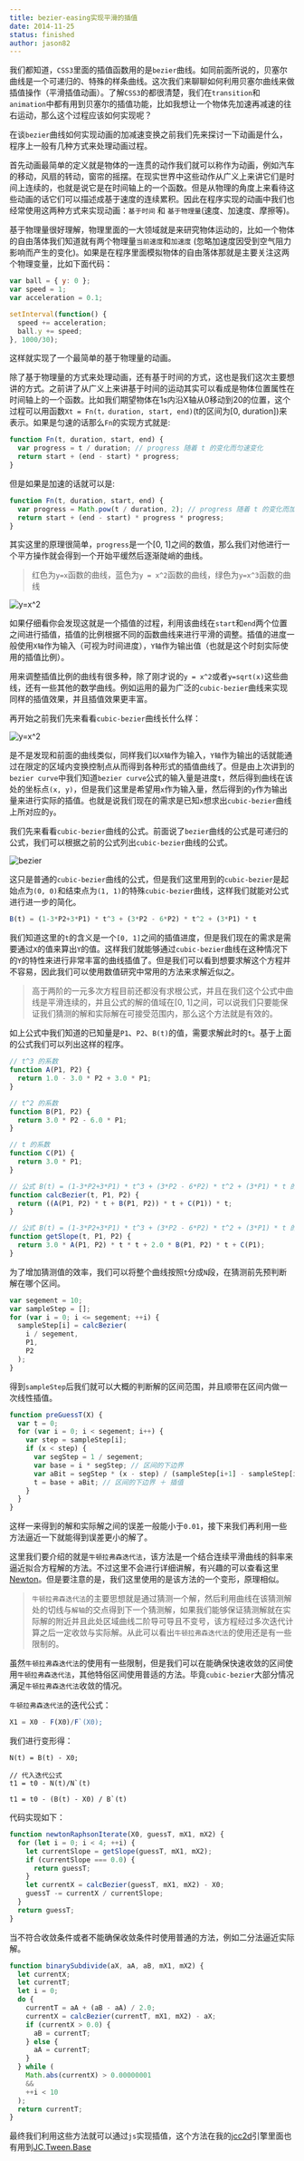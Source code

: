 ```yaml
---
title: bezier-easing实现平滑的插值
date: 2014-11-25
status: finished
author: jason82
---
```


我们都知道，`CSS3`里面的插值函数用的是`bezier`曲线。如同前面所说的，贝塞尔曲线是一个可递归的、特殊的样条曲线。这次我们来聊聊如何利用贝塞尔曲线来做插值操作（平滑插值动画）。了解`CSS3`的都很清楚，我们在`transition`和`animation`中都有用到贝塞尔的插值功能，比如我想让一个物体先加速再减速的往右运动，那么这个过程应该如何实现呢？

在谈`bezier`曲线如何实现动画的加减速变换之前我们先来探讨一下动画是什么，程序上一般有几种方式来处理动画过程。

首先动画最简单的定义就是物体的一连贯的动作我们就可以称作为动画，例如汽车的移动，风扇的转动，窗帘的摇摆。在现实世界中这些动作从广义上来讲它们是时间上连续的，也就是说它是在时间轴上的一个函数。但是从物理的角度上来看待这些动画的话它们可以描述成基于速度的连续累积。因此在程序实现的动画中我们也经常使用这两种方式来实现动画：`基于时间` 和 `基于物理量`(速度、加速度、摩擦等)。

基于物理量很好理解，物理里面的一大领域就是来研究物体运动的，比如一个物体的自由落体我们知道就有两个物理量`当前速度`和`加速度` (忽略加速度因受到空气阻力影响而产生的变化)。如果是在程序里面模拟物体的自由落体那就是主要关注这两个物理变量，比如下面代码：

```javascript
var ball = { y: 0 };
var speed = 1;
var acceleration = 0.1;

setInterval(function() {
  speed += acceleration;
  ball.y += speed;
}, 1000/30);
```

这样就实现了一个最简单的基于物理量的动画。

除了基于物理量的方式来处理动画，还有基于时间的方式，这也是我们这次主要想讲的方式。之前讲了从广义上来讲基于时间的运动其实可以看成是物体位置属性在时间轴上的一个函数。比如我们期望物体在1s内沿X轴从0移动到20的位置，这个过程可以用函数`Xt = Fn(t，duration, start, end)`(t的区间为[0, duration])来表示。如果是匀速的话那么`Fn`的实现方式就是:

```javascript
function Fn(t, duration, start, end) {
  var progress = t / duration; // progress 随着 t 的变化而匀速变化
  return start + (end - start) * progress;
}
```

但是如果是加速的话就可以是:

```javascript
function Fn(t, duration, start, end) {
  var progress = Math.pow(t / duration, 2); // progress 随着 t 的变化而加速变化
  return start + (end - start) * progress * progress;
}
```

其实这里的原理很简单，`progress`是一个[0, 1]之间的数值，那么我们对他进行一个平方操作就会得到一个开始平缓然后逐渐陡峭的曲线。

> 红色为`y=x`函数的曲线，蓝色为`y = x^2`函数的曲线，绿色为`y=x^3`函数的曲线

![y=x^2](https://jasonchen1982.github.io/blog/source/math/y=x^2.png)

如果仔细看你会发现这就是一个插值的过程，利用该曲线在`start`和`end`两个位置之间进行插值，插值的比例根据不同的函数曲线来进行平滑的调整。插值的进度一般使用`X轴`作为输入（可视为时间进度），`Y轴`作为输出值（也就是这个时刻实际使用的插值比例）。

用来调整插值比例的曲线有很多种，除了刚才说的`y = x^2`或者`y=sqrt(x)`这些曲线，还有一些其他的数学曲线。例如运用的最为广泛的`cubic-bezier`曲线来实现同样的插值效果，并且插值效果更丰富。

再开始之前我们先来看看`cubic-bezier`曲线长什么样：

![y=x^2](https://jasonchen1982.github.io/blog/source/math/cubic-bezier.png)

是不是发现和前面的曲线类似，同样我们以`X轴`作为输入，`Y轴`作为输出的话就能通过在限定的区域内变换控制点从而得到各种形式的插值曲线了。但是由上次讲到的`bezier curve`中我们知道`bezier curve`公式的输入量是进度`t`，然后得到曲线在该处的坐标点`(x, y)`，但是我们这里是希望用`x`作为输入量，然后得到的`y`作为输出量来进行实际的插值。也就是说我们现在的需求是已知`x`想求出`cubic-bezier`曲线上所对应的`y`。

我们先来看看`cubic-bezier`曲线的公式。前面说了`bezier`曲线的公式是可递归的公式，我们可以根据之前的公式列出`cubic-bezier`曲线的公式。

![bezier](https://jasonchen1982.github.io/blog/source/math/bezier.svg)

这只是普通的`cubic-bezier`曲线的公式，但是我们这里用到的`cubic-bezier`是起始点为`(0, 0)`和结束点为`(1, 1)`的特殊`cubic-bezier`曲线，这样我们就能对公式进行进一步的简化。

```javascript
B(t) = (1-3*P2+3*P1) * t^3 + (3*P2 - 6*P2) * t^2 + (3*P1) * t 
```

我们知道这里的`t`的含义是一个`[0, 1]`之间的插值进度，但是我们现在的需求是需要通过`X`的值来算出`Y`的值。这样我们就能够通过`cubic-bezier`曲线在这种情况下的`Y`的特性来进行非常丰富的曲线插值了。但是我们可以看到想要求解这个方程并不容易，因此我们可以使用数值研究中常用的方法来求解近似之。

> 高于两阶的一元多次方程目前还都没有求根公式，并且在我们这个公式中曲线是平滑连续的，并且公式的解的值域在[0, 1]之间，可以说我们只要能保证我们猜测的解和实际解在可接受范围内，那么这个方法就是有效的。

如上公式中我们知道的已知量是`P1`、`P2`、`B(t)`的值，需要求解此时的`t`。基于上面的公式我们可以列出这样的程序。

```javascript
// t^3 的系数
function A(P1, P2) {
  return 1.0 - 3.0 * P2 + 3.0 * P1;
}

// t^2 的系数
function B(P1, P2) {
  return 3.0 * P2 - 6.0 * P1;
}

// t 的系数
function C(P1) {
  return 3.0 * P1;
}

// 公式 B(t) = (1-3*P2+3*P1) * t^3 + (3*P2 - 6*P2) * t^2 + (3*P1) * t 的函数形式
function calcBezier(t, P1, P2) {
  return ((A(P1, P2) * t + B(P1, P2)) * t + C(P1)) * t;
}

// 公式 B(t) = (1-3*P2+3*P1) * t^3 + (3*P2 - 6*P2) * t^2 + (3*P1) * t 的导数
function getSlope(t, P1, P2) {
  return 3.0 * A(P1, P2) * t * t + 2.0 * B(P1, P2) * t + C(P1);
}
```

为了增加猜测值的效率，我们可以将整个曲线按照`t`分成`N`段，在猜测前先预判断解在哪个区间。

```javascript
var segement = 10;
var sampleStep = [];
for (var i = 0; i <= segement; ++i) {
  sampleStep[i] = calcBezier(
    i / segement,
    P1,
    P2
  );
}
```

得到`sampleStep`后我们就可以大概的判断解的区间范围，并且顺带在区间内做一次线性插值。

```javascript
function preGuessT(X) {
  var t = 0;
  for (var i = 0; i < segement; i++) {
    var step = sampleStep[i];
    if (x < step) {
      var segStep = 1 / segement;
      var base = i * segStep; // 区间的下边界
      var aBit = segStep * (x - step) / (sampleStep[i+1] - sampleStep[i]); // 多出来的部分进行插值
      t = base + aBit; // 区间的下边界 ＋ 插值
    }
  }
}
```

这样一来得到的解和实际解之间的误差一般能小于`0.01`，接下来我们再利用一些方法逼近一下就能得到误差更小的解了。

这里我们要介绍的就是`牛顿拉弗森迭代法`，该方法是一个结合连续平滑曲线的斜率来逼近拟合方程解的方法。不过这里不会进行详细讲解，有兴趣的可以查看这里[Newton](https://en.wikipedia.org/wiki/Newton%27s_method)。但是要注意的是，我们这里使用的是该方法的一个变形，原理相似。

> `牛顿拉弗森迭代法`的主要思想就是通过猜测一个解，然后利用曲线在该猜测解处的切线与`解轴`的交点得到下一个猜测解，如果我们能够保证猜测解就在实际解的附近并且此处区域曲线二阶导可导且不变号，该方程经过多次迭代计算之后一定收敛与实际解。从此可以看出`牛顿拉弗森迭代法`的使用还是有一些限制的。

虽然`牛顿拉弗森迭代法`的使用有一些限制，但是我们可以在能确保快速收敛的区间使用`牛顿拉弗森迭代法`，其他特俗区间使用普适的方法。毕竟`cubic-bezier`大部分情况满足`牛顿拉弗森迭代法`收敛的情况。

`牛顿拉弗森迭代法`的迭代公式：

```javascript
X1 = X0 - F(X0)/F`(X0);
```

我们进行变形得：

```jade
N(t) = B(t) - X0;

// 代入迭代公式
t1 = t0 - N(t)/N`(t)

t1 = t0 - (B(t) - X0) / B`(t)
```

代码实现如下：

```javascript
function newtonRaphsonIterate(X0, guessT, mX1, mX2) {
  for (let i = 0; i < 4; ++i) {
    let currentSlope = getSlope(guessT, mX1, mX2);
    if (currentSlope === 0.0) {
      return guessT;
    }
    let currentX = calcBezier(guessT, mX1, mX2) - X0;
    guessT -= currentX / currentSlope;
  }
  return guessT;
}
```

当不符合收敛条件或者不能确保收敛条件时使用普通的方法，例如二分法逼近实际解。

```javascript
function binarySubdivide(aX, aA, aB, mX1, mX2) {
  let currentX;
  let currentT;
  let i = 0;
  do {
    currentT = aA + (aB - aA) / 2.0;
    currentX = calcBezier(currentT, mX1, mX2) - aX;
    if (currentX > 0.0) {
      aB = currentT;
    } else {
      aA = currentT;
    }
  } while (
    Math.abs(currentX) > 0.00000001
    &&
    ++i < 10
  );
  return currentT;
}
```

最终我们利用这些方法就可以通过`js`实现插值，这个方法在我的[jcc2d](https://github.com/jasonChen1982/jcc2d)引擎里面也有用到[JC.Tween.Base](https://jasonchen1982.github.io/jcc2d/examples/#demo_animation_bezier)





